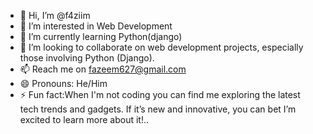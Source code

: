 - 👋 Hi, I’m @f4ziim
- 👀 I’m interested in Web Development
- 🌱 I’m currently learning Python(django)
- 💞️ I’m looking to collaborate on  web development projects, especially those involving Python (Django).
- 📫 Reach me on fazeem627@gmail.com
- 😄 Pronouns:  He/Him
- ⚡ Fun fact:When I'm not coding you can find me exploring the latest tech trends and gadgets. If it’s new and innovative, you can bet I’m excited to learn more about it!..



<!---
f4ziim/f4ziim is a ✨ special ✨ repository because its `README.md` (this file) appears on your GitHub profile.
You can click the Preview link to take a look at your changes.
--->
